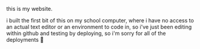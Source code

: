 this is my website. <br>



i built the first bit of this on my school computer, where i have no access to an actual text editor or an environment to code in,
so i've just been editing within github and testing by deploying, so i'm sorry for all of the deployments 🙏
